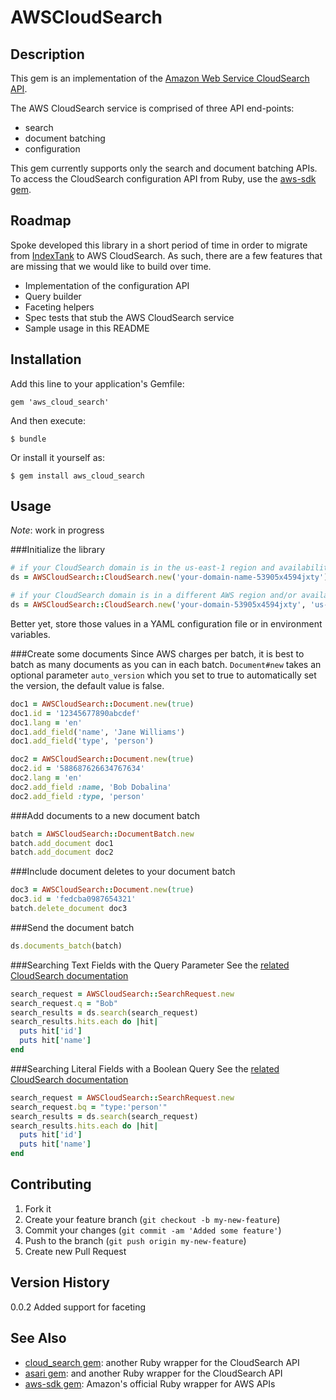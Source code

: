 # AWSCloudSearch

## Description

This gem is an implementation of the [Amazon Web Service CloudSearch API](http://aws.amazon.com/cloudsearch/).

The AWS CloudSearch service is comprised of three API end-points:

* search
* document batching
* configuration

This gem currently supports only the search and document batching APIs. To access the CloudSearch configuration API from Ruby, use the [aws-sdk gem](https://github.com/aws/aws-sdk-ruby).

## Roadmap

Spoke developed this library in a short period of time in order to migrate from [IndexTank](https://github.com/linkedin/indextank-engine) to AWS CloudSearch. As such, there are a few features that are missing that we would like to build over time.

+ Implementation of the configuration API
+ Query builder
+ Faceting helpers
+ Spec tests that stub the AWS CloudSearch service
+ Sample usage in this README

## Installation

Add this line to your application's Gemfile:

    gem 'aws_cloud_search'

And then execute:

    $ bundle

Or install it yourself as:

    $ gem install aws_cloud_search


## Usage

*Note*: work in progress


###Initialize the library

```ruby
# if your CloudSearch domain is in the us-east-1 region and availability zone
ds = AWSCloudSearch::CloudSearch.new('your-domain-name-53905x4594jxty')

# if your CloudSearch domain is in a different AWS region and/or availability zone
ds = AWSCloudSearch::CloudSearch.new('your-domain-53905x4594jxty', 'us-west-2')
```

Better yet, store those values in a YAML configuration file or in environment variables.

###Create some documents
Since AWS charges per batch, it is best to batch as many documents as you can in each batch. `Document#new` takes an optional parameter `auto_version` which you set to true to automatically set the version, the default value is false.

```ruby
doc1 = AWSCloudSearch::Document.new(true)
doc1.id = '12345677890abcdef'
doc1.lang = 'en'
doc1.add_field('name', 'Jane Williams')
doc1.add_field('type', 'person')

doc2 = AWSCloudSearch::Document.new(true)
doc2.id = '588687626634767634'
doc2.lang = 'en'
doc2.add_field :name, 'Bob Dobalina'
doc2.add_field :type, 'person'
```

###Add documents to a new document batch

```ruby
batch = AWSCloudSearch::DocumentBatch.new    
batch.add_document doc1
batch.add_document doc2
```

###Include document deletes to your document batch
```ruby
doc3 = AWSCloudSearch::Document.new(true)
doc3.id = 'fedcba0987654321'
batch.delete_document doc3
```

###Send the document batch

```ruby
ds.documents_batch(batch)
```

###Searching Text Fields with the Query Parameter
See the [related CloudSearch documentation](http://docs.aws.amazon.com/cloudsearch/latest/developerguide/searching.text.html#searching.text.q)

````ruby
search_request = AWSCloudSearch::SearchRequest.new
search_request.q = "Bob"
search_results = ds.search(search_request)
search_results.hits.each do |hit|
  puts hit['id']
  puts hit['name']
end
````

###Searching Literal Fields with a Boolean Query
See the [related CloudSearch documentation](http://docs.aws.amazon.com/cloudsearch/latest/developerguide/searching.literal.html)

```ruby
search_request = AWSCloudSearch::SearchRequest.new
search_request.bq = "type:'person'"
search_results = ds.search(search_request)
search_results.hits.each do |hit|
  puts hit['id']
  puts hit['name']
end
```

## Contributing

1. Fork it
2. Create your feature branch (`git checkout -b my-new-feature`)
3. Commit your changes (`git commit -am 'Added some feature'`)
4. Push to the branch (`git push origin my-new-feature`)
5. Create new Pull Request

## Version History

0.0.2 Added support for faceting

## See Also
* [cloud_search gem](https://github.com/willian/cloud_search): another Ruby wrapper for the CloudSearch API
* [asari gem](https://github.com/duwanis/asari): and another Ruby wrapper for the CloudSearch API
* [aws-sdk gem](https://github.com/aws/aws-sdk-ruby): Amazon's official Ruby wrapper for AWS APIs
